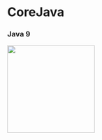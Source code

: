 # CoreJava

### Java 9

<img src="https://github.com/balaprojects/images/blob/master/Java9_Features.png" width="200" height="200">

